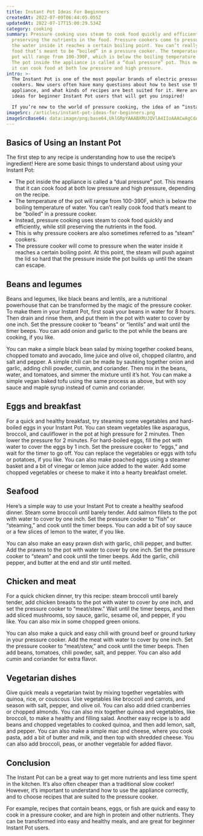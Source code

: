 ```yaml
---
title: Instant Pot Ideas For Beginners
createdAt: 2022-07-09T06:44:05.055Z
updatedAt: 2022-07-17T15:00:29.534Z
category: cooking
summary: Pressure cooking uses steam to cook food quickly and efficiently, while
  preserving the nutrients in the food. Pressure cookers come to pressure when
  the water inside it reaches a certain boiling point. You can’t really cook
  food that’s meant to be “boiled” in a pressure cooker. The temperature of the
  pot will range from 100-390F, which is below the boiling temperature of water.
  The pot inside the appliance is called a “dual pressure” pot. This means that
  it can cook food at both low pressure and high pressure.
intro: >-
  The Instant Pot is one of the most popular brands of electric pressure
  cookers. New users often have many questions about how to best use this
  appliance, and what kinds of recipes are best suited for it. Here are some
  ideas for beginner Instant Pot users that will get you inspired! 

  If you’re new to the world of pressure cooking, the idea of an “instant” pot may seem a little strange at first. However, using an Instant Pot (or any electric pressure cooker) can save you time while also preserving more nutrients in your food. So let’s take a look at some simple ideas for beginners who are just getting started with their Instant Pot and want to try some easy recipes!
imageSrc: /articles/instant-pot-ideas-for-beginners.png
imageSrcBase64: data:image/png;base64,UklGRpYAAABXRUJQVlA4IIoAAACwAgCdASoKAAoAAUAmJagCdGsAPMABgy9ZSN6o1AAA/vrjx3+oC3WKbVXMXTtafi5gJ1lIGyefJnm/eVHxX8fw/qM73+knfZH1iAX9vVVaJouiVngQCr/d7+jZFyL0vIinfnkr5U5sFs6ajkq7Tf9ILaQjz/IGTOIsG/cxGoLpMWxi8ADgWTY7AAA=
---
```


## Basics of Using an Instant Pot

The first step to any recipe is understanding how to use the recipe’s ingredient! Here are some basic things to understand about using your Instant Pot:

- The pot inside the appliance is called a “dual pressure” pot. This means that it can cook food at both low pressure and high pressure, depending on the recipe.
- The temperature of the pot will range from 100-390F, which is below the boiling temperature of water. You can’t really cook food that’s meant to be “boiled” in a pressure cooker.
- Instead, pressure cooking uses steam to cook food quickly and efficiently, while still preserving the nutrients in the food.
- This is why pressure cookers are also sometimes referred to as “steam” cookers.
- The pressure cooker will come to pressure when the water inside it reaches a certain boiling point. At this point, the steam will push against the lid so hard that the pressure inside the pot builds up until the steam can escape.

## Beans and legumes

Beans and legumes, like black beans and lentils, are a nutritional powerhouse that can be transformed by the magic of the pressure cooker. To make them in your Instant Pot, first soak your beans in water for 8 hours. Then drain and rinse them, and put them in the pot with water to cover by one inch. Set the pressure cooker to “beans” or “lentils” and wait until the timer beeps. You can add onion and garlic to the pot while the beans are cooking, if you like.

You can make a simple black bean salad by mixing together cooked beans, chopped tomato and avocado, lime juice and olive oil, chopped cilantro, and salt and pepper. A simple chili can be made by sautéing together onion and garlic, adding chili powder, cumin, and coriander. Then mix in the beans, water, and tomatoes, and simmer the mixture until it’s hot. You can make a simple vegan baked tofu using the same process as above, but with soy sauce and maple syrup instead of cumin and coriander.

## Eggs and breakfast

For a quick and healthy breakfast, try steaming some vegetables and hard-boiled eggs in your Instant Pot. You can steam vegetables like asparagus, broccoli, and cauliflower in the pot at high pressure for 2 minutes. Then lower the pressure for 2 minutes. For hard-boiled eggs, fill the pot with water to cover the eggs by 1 inch. Set the pressure cooker to “eggs,” and wait for the timer to go off. You can replace the vegetables or eggs with tofu or potatoes, if you like. You can also make poached eggs using a steamer basket and a bit of vinegar or lemon juice added to the water. Add some chopped vegetables or cheese to make it into a hearty breakfast omelet.

## Seafood

Here’s a simple way to use your Instant Pot to create a healthy seafood dinner. Steam some broccoli until barely tender. Add salmon fillets to the pot with water to cover by one inch. Set the pressure cooker to “fish” or “steaming,” and cook until the timer beeps. You can add a bit of soy sauce or a few slices of lemon to the water, if you like.

You can also make an easy prawn dish with garlic, chili pepper, and butter. Add the prawns to the pot with water to cover by one inch. Set the pressure cooker to “steam” and cook until the timer beeps. Add the garlic, chili pepper, and butter at the end and stir until melted.

## Chicken and meat

For a quick chicken dinner, try this recipe: steam broccoli until barely tender, add chicken breasts to the pot with water to cover by one inch, and set the pressure cooker to “meat/stew.” Wait until the timer beeps, and then add sliced mushrooms, soy sauce, garlic, sesame oil, and pepper, if you like. You can also mix in some chopped green onions.

You can also make a quick and easy chili with ground beef or ground turkey in your pressure cooker. Add the meat with water to cover by one inch. Set the pressure cooker to “meat/stew,” and cook until the timer beeps. Then add beans, tomatoes, chili powder, salt, and pepper. You can also add cumin and coriander for extra flavor.

## Vegetarian dishes

Give quick meals a vegetarian twist by mixing together vegetables with quinoa, rice, or couscous. Use vegetables like broccoli and carrots, and season with salt, pepper, and olive oil. You can also add dried cranberries or chopped almonds. You can also mix together quinoa and vegetables, like broccoli, to make a healthy and filling salad. Another easy recipe is to add beans and chopped vegetables to cooked quinoa, and then add lemon, salt, and pepper. You can also make a simple mac and cheese, where you cook pasta, add a bit of butter and milk, and then top with shredded cheese. You can also add broccoli, peas, or another vegetable for added flavor.

## Conclusion

The Instant Pot can be a great way to get more nutrients and less time spent in the kitchen. It’s also often cheaper than a traditional slow cooker! However, it’s important to understand how to use the appliance correctly, and to choose recipes that are suited to the pressure cooker.

For example, recipes that contain beans, eggs, or fish are quick and easy to cook in a pressure cooker, and are high in protein and other nutrients. They can be transformed into easy and healthy meals, and are great for beginner Instant Pot users.
